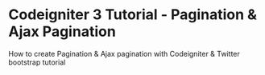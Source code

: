 # Codeigniter 3 Tutorial - Pagination & Ajax Pagination

How to create Pagination & Ajax pagination with Codeigniter & Twitter bootstrap tutorial
